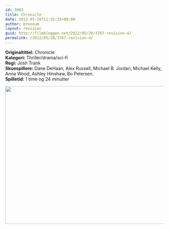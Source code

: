 ```yaml
---
id: 3803
title: Chronicle
date: 2012-05-28T11:55:33+00:00
author: brennum
layout: revision
guid: http://filmbloggen.net/2012/05/28/3767-revision-4/
permalink: /2012/05/28/3767-revision-4/
---
```

**Originaltittel:** Chronicle  
**Kategori:** Thriller/drama/sci-fi  
**Regi:** Josh Trank  
**Skuespillere:** Dane DeHaan, Alex Russell, Michael B. Jordan, Michael Kelly, Anna Wood, Ashley Hinshaw, Bo Petersen.  
**Spilletid:** 1 time og 24 minutter

<a href="http://filmbloggen.net/?attachment_id=3800" rel="attachment wp-att-3800"><img class="alignnone size-large wp-image-3800" src="http://filmbloggen.net/wp-content/uploads//2012/05/Chronicle11-620x438.jpg" alt="" width="620" height="438" /></a>

&nbsp;